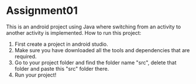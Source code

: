 # Assignment01
This is an android project using Java where switching from an activity to another activity is implemented.
How to run this project:
1. First create a project in android studio.
2. Make sure you have downloaded all the tools and dependencies that are required.
3. Go to your project folder and find the folder name "src", delete that folder and paste this "src" folder there.
4. Run your project!

